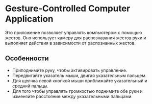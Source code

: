 # Gesture-Controlled Computer Application

Это приложение позволяет управлять компьютером с помощью жестов. Оно использует камеру для распознавания жестов руки и выполняет действия в зависимости от распознанных жестов.

## Особенности

- Приподнимите руку, чтобы активировать управление.
- Передвигайте указатель мыши, двигая указательным пальцем.
- Для щелчка левой кнопкой мыши приближайте указательный и средний пальцы.
- Для того чтобы управлять громкостью поднимите обе руки и изменяйте расстояние между указательными пальцами 
